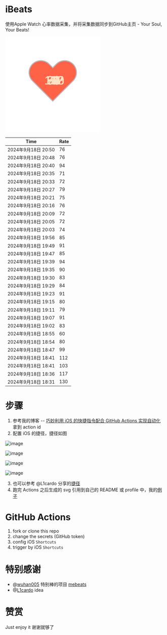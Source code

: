 # iBeats
使用Apple Watch 心率数据采集，并将采集数据同步到GitHub主页 - Your Soul, Your Beats!

![](./files/heart.svg)

<!--START_SECTION:my_heart_rate-->
| Time | Rate | 
 | ---- | ---- | 
| 2024年9月18日 20:50 | 76 |
| 2024年9月18日 20:48 | 76 |
| 2024年9月18日 20:40 | 94 |
| 2024年9月18日 20:35 | 71 |
| 2024年9月18日 20:33 | 72 |
| 2024年9月18日 20:27 | 79 |
| 2024年9月18日 20:21 | 75 |
| 2024年9月18日 20:16 | 76 |
| 2024年9月18日 20:09 | 72 |
| 2024年9月18日 20:05 | 72 |
| 2024年9月18日 20:03 | 74 |
| 2024年9月18日 19:56 | 85 |
| 2024年9月18日 19:49 | 91 |
| 2024年9月18日 19:47 | 85 |
| 2024年9月18日 19:39 | 94 |
| 2024年9月18日 19:35 | 90 |
| 2024年9月18日 19:30 | 83 |
| 2024年9月18日 19:29 | 84 |
| 2024年9月18日 19:23 | 91 |
| 2024年9月18日 19:15 | 80 |
| 2024年9月18日 19:11 | 79 |
| 2024年9月18日 19:07 | 91 |
| 2024年9月18日 19:02 | 83 |
| 2024年9月18日 18:55 | 60 |
| 2024年9月18日 18:54 | 80 |
| 2024年9月18日 18:47 | 99 |
| 2024年9月18日 18:41 | 112 |
| 2024年9月18日 18:41 | 103 |
| 2024年9月18日 18:36 | 117 |
| 2024年9月18日 18:31 | 130 |

<!--END_SECTION:my_heart_rate-->

# 步骤
1. 参考我的博客 -- [巧妙利用 iOS 的快捷指令配合 GitHub Actions 实现自动化](https://github.com/yihong0618/gitblog/issues/198) 拿到 action id
2. 配置 iOS 的捷径，捷径如图

![image](https://user-images.githubusercontent.com/15976103/122154218-0db0b480-ce97-11eb-93bb-5aec07c558dc.png)

![image](https://user-images.githubusercontent.com/15976103/122154236-186b4980-ce97-11eb-8e4b-70551a0391ae.png)

![image](https://user-images.githubusercontent.com/15976103/122154268-2d47dd00-ce97-11eb-902e-3acf292265a9.png)

![image](https://user-images.githubusercontent.com/15976103/122174055-fa144680-ceb4-11eb-9be2-3eb83cd516f7.png)

3. 也可以参考 @L1cardo 分享的[捷径](https://www.icloud.com/shortcuts/6ab6047b459c41ad822ad6b94b1c03d4)
4. 跑完 Actions 之后生成的 svg 引用到自己的 README 或 profile 中，我的[例子](https://github.com/yihong0618) 

# GitHub Actions

1. fork or clone this repo
2. change the secrets (GitHub token)
3. config iOS `Shortcuts` 
4. trigger by iOS `Shortcuts`

# 特别感谢
- @[wuhan005](https://github.com/wuhan005) 特别棒的项目 [mebeats](https://github.com/wuhan005/mebeats)
- @[L1cardo](https://github.com/L1cardo) idea

# 赞赏
Just enjoy it
谢谢就够了
